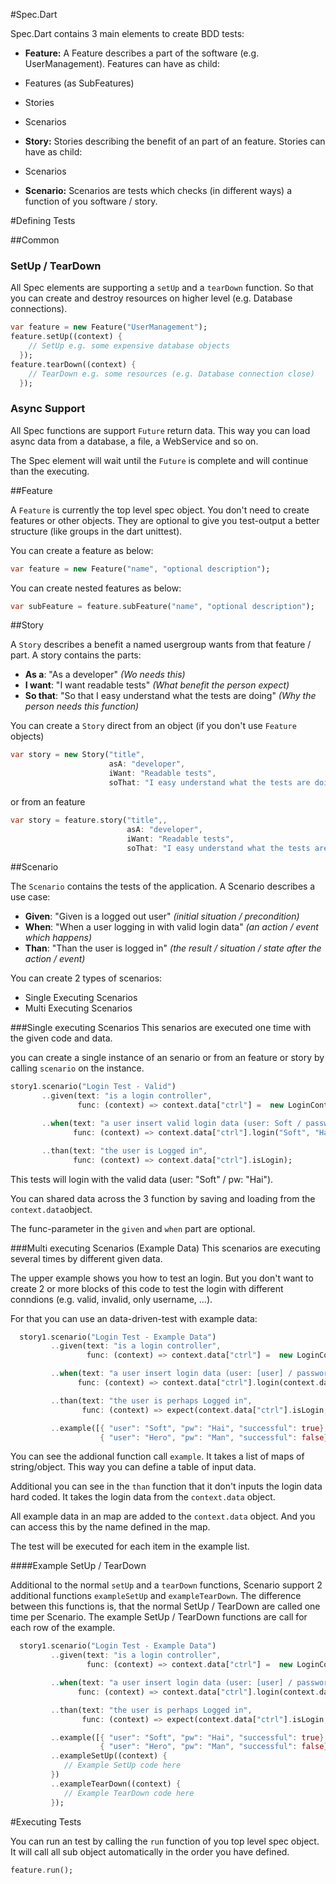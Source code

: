 #Spec.Dart

Spec.Dart contains 3 main elements to create BDD tests:
* **Feature:** A Feature describes a part of the software (e.g. UserManagement). Features can have as child:
 * Features (as SubFeatures)
 * Stories
 * Scenarios

* **Story:** Stories describing the benefit of an part of an feature. Stories can have as child:
 * Scenarios
* **Scenario:** Scenarios are tests which checks (in different ways) a function of you software / story.

#Defining Tests

##Common

### SetUp / TearDown
All Spec elements are supporting a `setUp` and a `tearDown` function. So that you can create and destroy resources on higher level (e.g. Database connections).

```dart
var feature = new Feature("UserManagement");
feature.setUp((context) {
    // SetUp e.g. some expensive database objects
  });
feature.tearDown((context) {
    // TearDown e.g. some resources (e.g. Database connection close)
  });
```

### Async Support

All Spec functions are support `Future` return data. This way you can load async data from a database, a file, a WebService and so on.

The Spec element will wait until the `Future` is complete and will continue than the executing.

##Feature

A `Feature` is currently the top level spec object. You don't need to create features or other objects. They are optional to give you test-output a better structure (like groups in the dart unittest).

You can create a feature as below:
```dart
var feature = new Feature("name", "optional description");
```

You can create nested features as below:
```dart
var subFeature = feature.subFeature("name", "optional description");
```

##Story

A `Story` describes a benefit a named usergroup wants from that feature / part. A story contains the parts:
* **As a**: "As a developer" *(Wo needs this)*
* **I want**: "I want readable tests" *(What benefit the person expect)*
* **So that**: "So that I easy understand what the tests are doing" *(Why the person needs this function)*

You can create a `Story` direct from an object (if you don't use `Feature` objects)
```dart
var story = new Story("title",
                      asA: "developer",
                      iWant: "Readable tests",
                      soThat: "I easy understand what the tests are doing");
```
or from an feature
```dart
var story = feature.story("title",,
                          asA: "developer",
                          iWant: "Readable tests",
                          soThat: "I easy understand what the tests are doing");
```

##Scenario

The `Scenario` contains the tests of the application. A Scenario describes a use case:
* **Given**: "Given is a logged out user" *(initial situation / precondition)*
* **When**: "When a user logging in with valid login data" *(an action / event which happens)*
* **Than**: "Than the user is logged in" *(the result / situation / state after the action / event)*

You can create 2 types of scenarios:
* Single Executing Scenarios
* Multi Executing Scenarios

###Single executing Scenarios
This senarios are executed one time with the given code and data.

you can create a single instance of an senario or from an feature or story by calling `scenario` on the instance.

```dart
story1.scenario("Login Test - Valid")
       ..given(text: "is a login controller",
               func: (context) => context.data["ctrl"] =  new LoginController())

       ..when(text: "a user insert valid login data (user: Soft / password: Hai)",
              func: (context) => context.data["ctrl"].login("Soft", "Hai"))

       ..than(text: "the user is Logged in",
              func: (context) => context.data["ctrl"].isLogin);
```
This tests will login with the valid data (user: "Soft" / pw: "Hai").

You can shared data across the 3 function by saving and loading from the `context.data`object.

The func-parameter in the `given` and `when` part are optional.

###Multi executing Scenarios (Example Data)
This scenarios are executing several times by different given data.

The upper example shows you how to test an login. But you don't want to create 2 or more blocks of this code to test the login with different conndions (e.g. valid, invalid, only username, ...).

For that you can use an data-driven-test with example data:
```dart
  story1.scenario("Login Test - Example Data")
         ..given(text: "is a login controller",
                 func: (context) => context.data["ctrl"] =  new LoginController())

         ..when(text: "a user insert login data (user: [user] / password: [pw])",
               func: (context) => context.data["ctrl"].login(context.data["user"], context.data["pw"]))

         ..than(text: "the user is perhaps Logged in",
                func: (context) => expect(context.data["ctrl"].isLogin, context.data["successful"]))

         ..example([{ "user": "Soft", "pw": "Hai", "successful": true},
                    { "user": "Hero", "pw": "Man", "successful": false}]);
```

You can see the addional function call `example`. It takes a list of maps of string/object. This way you can define a table of input data.

Additional you can see in the `than` function that it don't inputs the login data hard coded. It takes the login data from the `context.data` object.

All example data in an map are added to the `context.data` object. And you can access this by the name defined in the map.

The test will be executed for each item in the example list.

####Example SetUp / TearDown

Additional to the normal `setUp` and a `tearDown` functions, Scenario support 2 additional functions `exampleSetUp` and `exampleTearDown`. The difference between this functions is, that the normal SetUp / TearDown are called one time per Scenario. The example SetUp / TearDown functions are call for each row of the example.

```dart
  story1.scenario("Login Test - Example Data")
         ..given(text: "is a login controller",
                 func: (context) => context.data["ctrl"] =  new LoginController())

         ..when(text: "a user insert login data (user: [user] / password: [pw])",
               func: (context) => context.data["ctrl"].login(context.data["user"], context.data["pw"]))

         ..than(text: "the user is perhaps Logged in",
                func: (context) => expect(context.data["ctrl"].isLogin, context.data["successful"]))

         ..example([{ "user": "Soft", "pw": "Hai", "successful": true},
                    { "user": "Hero", "pw": "Man", "successful": false}])
         ..exampleSetUp((context) {
         	// Example SetUp code here
         })
         ..exampleTearDown((context) {
         	// Example TearDown code here
         });
```

#Executing Tests

You can run an test by calling the `run` function of you top level spec object. It will call all sub object automatically in the order you have defined.
```dart
feature.run();
```